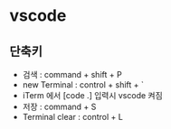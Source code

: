 # vscode

## 단축키

- 검색 : command + shift + P 
- new Terminal : control + shift + `
- iTerm 에서 [code .] 입력시 vscode 켜짐
- 저장 : command + S
- Terminal clear : control + L